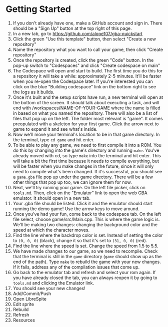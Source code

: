 # Getting Started
1. If you don't already have one, make a GitHub account and sign in. There should be a "Sign Up" button at the top right of this page.
1. In a new tab, go to https://github.com/alope107/gba-quickstart
1. Click the green "Use this template" button, then select "Create a new repository"
1. Name the repository what you want to call your game, then click "Create repository"
1. Once the repository is created, click the green "Code" button. In the pop-up switch to "Codespaces" and click "Create codespace on main"
1. The Codespace will open and start to build. The first time you do this for a repository it will take a while: approximately 2-5 minutes. It'll be faster when you re-open the Codespace later. If you're interested you can click on the blue "Building codespace" link on the bottom right to see the logs as it builds.
1. Once it's built and the setup scripts have run, a new terminal will open at the bottom of the screen. It should talk about executing a task, and will end with /workspaces/NAME-OF-YOUR-GAME where the name is filled in based on what you named the repository. There will also be a list of files that pop up on the left. The folder most relevant is "game". It comes preopulated with a skeleton for your first game. Click the arrow next to game to expand it and see what's inside.
1. Now we'll move your terminal's location to be in that game directory. In the terminal, type `cd game` and hit enter.
1. To be able to play any game, we need to first compile it into a ROM. You do this by changing into the game's directory and running `make`. You've already moved with cd, so type `make` into the terminal and hit enter. This will take a bit the first time because it needs to compile everything, but will be faster when you make changes in the future, since it will only need to compile what's been changed. If it's successful, you should see a `game.gba` file pop up under the game directory. There will be a few other things that pop up too, we can ignore them for now.
1. Next, we'll try running your game. On the left file picker, click on `tools.md`. Then, click on the "Emulator" link to open the web GBA emulator. It should open in a new tab.
1. Your .gba file should be listed. Click it and the emulator should start running the demo game! Use the arrow keys to move around.
1. Once you've had your fun, come back to the codespace tab. On the left file select, choose game/src/Main.cpp. This is where the game logic is. We'll be making two changes: changing the background color and the speed at which the character moves.
1. Find the line where the backdrop color is set. Instead of setting the color to `(0, 0, 0)` (black), change it so that it's set to `(31, 0, 0)` (red).
1. Find the line where the speed is set. Change the speed from 1.5 to 5.5.
1. We have made changes to our game, so we need to recompile. Check that the terminal is still in the `game` directory (`game` should show up as the end of the path). Type `make` to rebuild the game with your new changes. If it fails, address any of the compilation issues that come up.
1. Go back to the emulator tab and refresh and select your rom again. If you have already closed the tab, you can always reopen it by going to `tools.md` and clicking the Emulator link.
1. You should see your new changes!
1. Add/Commit/Push
1. Open LibreSpite
1. Edit sprite
1. Rebuild
1. Refresh
1. Resources
